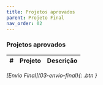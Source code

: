 ```yaml
---
title: Projetos aprovados
parent: Projeto Final
nav_order: 02
---
```


### Projetos aprovados

<table class="table table-striped caption-bottom" id="aprovados">
  <thead>
    <tr>
        <th>#</th>
        <th>Projeto</th>
        <th>Descrição</th>
    </tr>
  </thead>
  <tbody>
  </tbody>
</table>


<ul id="aprovados">
</ul>


<span class="fs-3 float-right">
<i class="fas fa-download">[Envio Final](03-envio-final){: .btn }</i>
</span>
